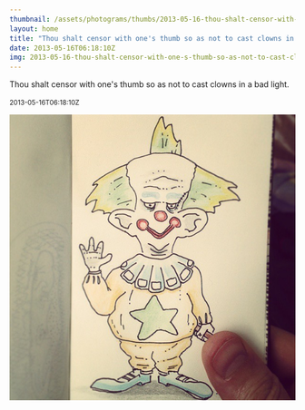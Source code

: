 ```yaml
---
thumbnail: /assets/photograms/thumbs/2013-05-16-thou-shalt-censor-with-one-s-thumb-so-as-not-to-cast-clowns-in-a-bad-light-.jpg
layout: home
title: "Thou shalt censor with one's thumb so as not to cast clowns in a bad light."
date: 2013-05-16T06:18:10Z
img: 2013-05-16-thou-shalt-censor-with-one-s-thumb-so-as-not-to-cast-clowns-in-a-bad-light-.jpg
---
```


Thou shalt censor with one's thumb so as not to cast clowns in a bad light.

<small>2013-05-16T06:18:10Z</small>

![Thou shalt censor with one's thumb so as not to cast clowns in a bad light.](2013-05-16-thou-shalt-censor-with-one-s-thumb-so-as-not-to-cast-clowns-in-a-bad-light-.jpg)
